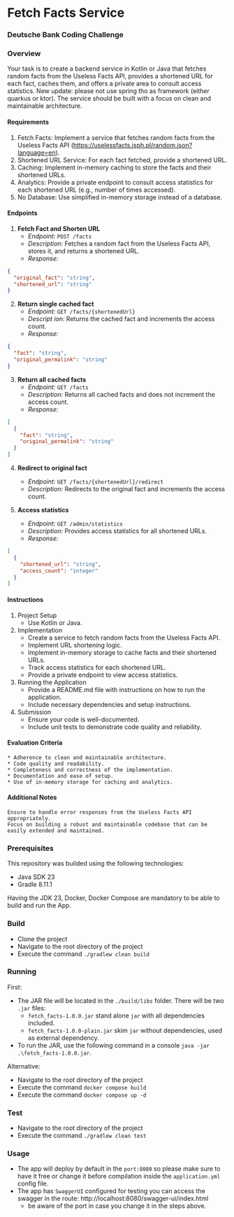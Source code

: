 # Fetch Facts Service

### Deutsche Bank Coding Challenge
### Overview
Your task is to create a backend service in Kotlin or Java that fetches random facts from the Useless Facts API, provides a shortened URL for each fact, caches them, and offers a private area to consult access statistics.
New update: please not use spring tho as framework (either quarkus or ktor).
The service should be built with a focus on clean and maintainable architecture.

#### Requirements
1. Fetch Facts: Implement a service that fetches random facts from the Useless Facts API (https://uselessfacts.jsph.pl/random.json?language=en).
2. Shortened URL Service: For each fact fetched, provide a shortened URL.
3. Caching: Implement in-memory caching to store the facts and their shortened URLs.
4. Analytics: Provide a private endpoint to consult access statistics for each shortened URL (e.g., number of times accessed).
5. No Database: Use simplified in-memory storage instead of a database.

#### Endpoints
1. **Fetch Fact and Shorten URL**
   * *Endpoint:* `POST /facts`  
   * *Description:* Fetches a random fact from the Useless Facts API, stores it, and returns a shortened URL.  
   * *Response:*
```json
{
  "original_fact": "string",
  "shortened_url": "string"
}
```

2. **Return single cached fact**
    * *Endpoint:* `GET /facts/{shortenedUrl}`
    * *Descript ion:* Returns the cached fact and increments the access count.
    * *Response:*
```json
{
  "fact": "string",
  "original_permalink": "string"
}
```

3. **Return all cached facts**
    * *Endpoint:* `GET /facts`
    * *Description:* Returns all cached facts and does not increment the access count.
    * *Response:*
```json
[
  {
    "fact": "string",
    "original_permalink": "string"
  }
]
```

4. **Redirect to original fact**
    * *Endpoint:* `GET /facts/{shortenedUrl}/redirect`
    * *Description:* Redirects to the original fact and increments the access count.

5. **Access statistics**
   * *Endpoint:* `GET /admin/statistics`  
   * *Description:* Provides access statistics for all shortened URLs.
   * *Response:*
```json
[
  {
    "shortened_url": "string",
    "access_count": "integer"
  }
]
```

#### Instructions
1. Project Setup
    * Use Kotlin or Java.
2. Implementation
    * Create a service to fetch random facts from the Useless Facts API.
    * Implement URL shortening logic.
    * Implement in-memory storage to cache facts and their shortened URLs.
    * Track access statistics for each shortened URL.
    * Provide a private endpoint to view access statistics.
3. Running the Application
    * Provide a README.md file with instructions on how to run the application.
    * Include necessary dependencies and setup instructions.
4. Submission
    * Ensure your code is well-documented.
    * Include unit tests to demonstrate code quality and reliability.

#### Evaluation Criteria
    * Adherence to clean and maintainable architecture.
    * Code quality and readability.
    * Completeness and correctness of the implementation.
    * Documentation and ease of setup.
    * Use of in-memory storage for caching and analytics.

#### Additional Notes
    Ensure to handle error responses from the Useless Facts API appropriately.
    Focus on building a robust and maintainable codebase that can be easily extended and maintained.

### Prerequisites

This repository was builded using the following technologies:

* Java SDK 23
* Gradle 8.11.1

Having the JDK 23, Docker, Docker Compose are mandatory to be able to build and run the App.

### Build

* Clone the project
* Navigate to the root directory of the project
* Execute the command `./gradlew clean build`


### Running

First:
* The JAR file will be located in the `./build/libs` folder. There will be two `.jar` files:
    * `fetch_facts-1.0.0.jar` stand alone `jar` with all dependencies included.
    * `fetch_facts-1.0.0-plain.jar` skim `jar` without dependencies, used as external dependency.
* To run the JAR, use the following command in a console `java -jar .\fetch_facts-1.0.0.jar`.

Alternative:
* Navigate to the root directory of the project
* Execute the command `docker compose build`
* Execute the command `docker compose up -d`

### Test

* Navigate to the root directory of the project
* Execute the command `./gradlew clean test`

### Usage

* The app will deploy by default in the `port:8080` so please make sure to have it free or change it
  before compilation inside the `application.yml` config file.
* The app has `SwaggerUI` configured for testing you can access the swagger in the
  route: http://localhost:8080/swagger-ui/index.html
    * be aware of the port in case you change it in the steps above.